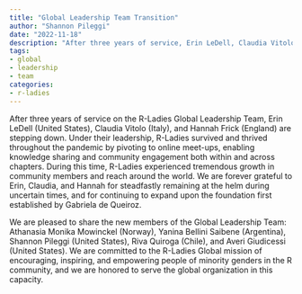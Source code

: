 ```yaml
---
title: "Global Leadership Team Transition"
author: "Shannon Pileggi"
date: "2022-11-18"
description: "After three years of service, Erin LeDell, Claudia Vitolo, and Hannah Frick are stepping down from the Global Leadership Team."
tags: 
- global
- leadership 
- team
categories:
- r-ladies
---
```


After three years of service on the R-Ladies Global Leadership Team, Erin LeDell 
(United States), Claudia Vitolo (Italy), and Hannah Frick (England) are 
stepping down. Under their leadership, R-Ladies survived and thrived throughout
the pandemic by pivoting to online meet-ups, enabling knowledge sharing and community
engagement both within and across chapters. During this time, R-Ladies experienced tremendous
growth in community members and reach around the world. We are forever grateful
to Erin, Claudia, and Hannah for steadfastly remaining at the helm during uncertain
times, and for continuing to expand upon the foundation first established by Gabriela
de Queiroz.

We are pleased to share the new members of the Global Leadership Team: Athanasia 
Monika Mowinckel (Norway), Yanina Bellini Saibene (Argentina), Shannon Pileggi
(United States), Riva Quiroga (Chile), and Averi Giudicessi (United States). We are
committed to the R-Ladies Global mission of encouraging, inspiring, and empowering
people of minority genders in the R community, and we are honored to serve the 
global organization in this capacity.

